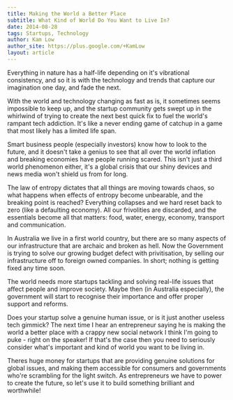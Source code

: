 ```yaml
---
title: Making the World a Better Place
subtitle: What Kind of World Do You Want to Live In?
date: 2014-08-28
tags: Startups, Technology
author: Kam Low
author_site: https://plus.google.com/+KamLow
layout: article
---
```


Everything in nature has a half-life depending on it's vibrational consistency, and so it is with the technology and trends that capture our imagination one day, and fade the next.

With the world and technology changing as fast as is, it sometimes seems impossible to keep up, and the startup community gets swept up in the whirlwind of trying to create the next best quick fix to fuel the world's rampant tech addiction. It's like a never ending game of catchup in a game that most likely has a limited life span.

Smart business people (especially investors) know how to look to the future, and it doesn't take a genius to see that all over the world inflation and breaking economies have people running scared. This isn't just a third world phenomenon either, it's a global crisis that our shiny devices and news media won't shield us from for long.

<!-- , due to the fact that their very existence is dependent of these crumbling economies -->

The law of entropy dictates that all things are moving towards chaos, so what happens when effects of entropy become unbearable, and the breaking point is reached? Everything collapses and we hard reset back to zero (like a defaulting economy). All our frivolities are discarded, and the essentials become all that matters: food, water, energy, economy, transport and communication.

In Australia we live in a first world country, but there are so many aspects of our infrastructure that are archaic and broken as hell. Now the Government is trying to solve our growing budget defect with privitisation, by selling our infrastructure off to foreign owned companies. In short; nothing is getting fixed any time soon.

The world needs more startups tackling and solving real-life issues that affect people and improve society. Maybe then (in Australia especially), the government will start to recognise their importance and offer proper support and reforms.

Does your startup solve a genuine human issue, or is it just another useless tech gimmick? The next time I hear an entrepreneur saying he is making the world a better place with a crappy new social network I think I'm going to puke - right on the speaker! If that's the case then you need to seriously consider what's important and kind of world you want to be living in. 

Theres huge money for startups that are providing genuine solutions for global issues, and making them accessible for consumers and governments who're scrambling for the light switch. As entrepreneurs we have to power to create the future, so let's use it to build something brilliant and worthwhile!